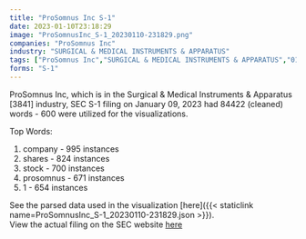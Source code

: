 ```yaml
---
title: "ProSomnus Inc S-1"
date: 2023-01-10T23:18:29
image: "ProSomnusInc_S-1_20230110-231829.png"
companies: "ProSomnus Inc"
industry: "SURGICAL & MEDICAL INSTRUMENTS & APPARATUS"
tags: ["ProSomnus Inc","SURGICAL & MEDICAL INSTRUMENTS & APPARATUS","01-09-2023","S-1"]
forms: "S-1"
---
```

ProSomnus Inc, which is in the Surgical & Medical Instruments & Apparatus [3841] industry, SEC S-1 filing on January 09, 2023 had 84422 (cleaned) words - 600 were utilized for the visualizations.

Top Words:
1. company - 995 instances
2. shares - 824 instances
3. stock - 700 instances
4. prosomnus - 671 instances
5. 1 - 654 instances


See the parsed data used in the visualization [here]({{< staticlink name=ProSomnusInc_S-1_20230110-231829.json >}}).  
View the actual filing on the SEC website [here](https://www.sec.gov/Archives/edgar/data/1934064/0001104659-23-001937.txt)